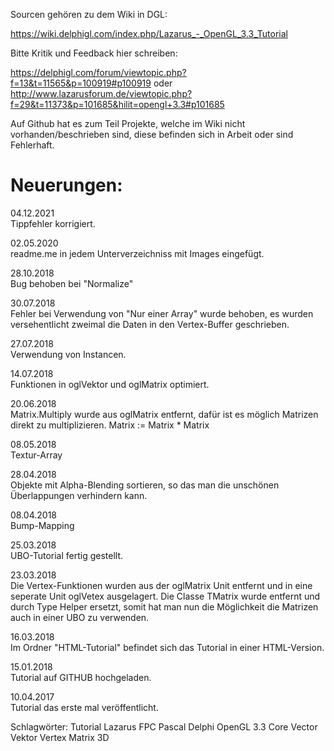 Sourcen gehören zu dem Wiki in DGL:

https://wiki.delphigl.com/index.php/Lazarus_-_OpenGL_3.3_Tutorial

Bitte Kritik und Feedback hier schreiben:

https://delphigl.com/forum/viewtopic.php?f=13&t=11565&p=100919#p100919
oder
http://www.lazarusforum.de/viewtopic.php?f=29&t=11373&p=101685&hilit=opengl+3.3#p101685


Auf Github hat es zum Teil Projekte, welche im Wiki nicht vorhanden/beschrieben sind, diese befinden sich in Arbeit oder sind Fehlerhaft.


Neuerungen:
===========

04.12.2021<br>
Tippfehler korrigiert.

02.05.2020<br> 
readme.me in jedem Unterverzeichniss mit Images eingefügt.

28.10.2018<br>
Bug behoben bei "Normalize"

30.07.2018<br>
Fehler bei Verwendung von "Nur einer Array" wurde behoben, es wurden versehentlicht zweimal die Daten in den Vertex-Buffer geschrieben.

27.07.2018<br>
Verwendung von Instancen.

14.07.2018<br>
Funktionen in oglVektor und oglMatrix optimiert.

20.06.2018<br>
Matrix.Multiply wurde aus oglMatrix entfernt, dafür ist es möglich Matrizen direkt zu multiplizieren.
Matrix := Matrix * Matrix

08.05.2018<br>
Textur-Array

28.04.2018<br>
Objekte mit Alpha-Blending sortieren, so das man die unschönen Überlappungen verhindern kann.

08.04.2018<br>
Bump-Mapping

25.03.2018<br>
UBO-Tutorial fertig gestellt.

23.03.2018<br>
Die Vertex-Funktionen wurden aus der oglMatrix Unit entfernt und in eine seperate Unit oglVetex ausgelagert.
Die Classe TMatrix wurde entfernt und durch Type Helper ersetzt, somit hat man nun die Möglichkeit die Matrizen auch in einer UBO zu verwenden.

16.03.2018<br>
Im Ordner "HTML-Tutorial" befindet sich das Tutorial in einer HTML-Version.

15.01.2018<br>
Tutorial auf GITHUB hochgeladen.

10.04.2017<br>
Tutorial das erste mal veröffentlicht.


Schlagwörter: Tutorial Lazarus FPC Pascal Delphi OpenGL 3.3 Core Vector Vektor Vertex Matrix 3D


